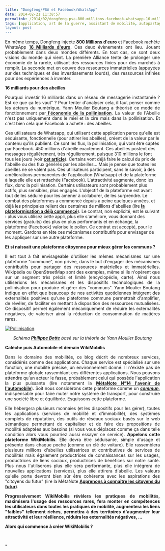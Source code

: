 ```yaml
---
title: "Dongfeng/PSA et Facebook/WhatsApp"
date: 2014-02-21 11:38:57
permalink: /2014/02/dongfeng-psa-800-millions-facebook-whatsapp-16-milliards.html
tags: [application, art de la guerre, assistant de mobilité, autopartage, cité, citoyen, collectivité, commuter, donnée data, données réelles, économie de l'expérience, économie du quaternaire, économie fonctionnalité, google, holoptisme, intelligence collective, marketing individualisé, monnaie complémentaire, open innovation, partage de données, plate-forme, Service de mobilité, territoire, transition générationnelle, transparence]
layout: post
---
```


<p style="text-align: justify">En même temps, Dongfeng injecte <a href="http://www.lemonde.fr/economie/article/2014/02/20/dongfeng-psa-un-accord-gagnant-gagnant_4370013_3234.html" target="_blank"><strong>800 Millions d'euro</strong></a> et Facebook rachète WhatsApp <a href="http://siliconvalley.blog.lemonde.fr/2014/02/20/facebook-rachete-whatsapp-pour-16-milliards-de-dollars/" target="_blank"><strong>16 Milliards d'euro</strong></a>. Ces deux évènements ont lieu. Jouant probablement dans deux mondes différents. En tout cas, ce sont deux visions du monde qui vient. La première Alliance tente de prolonger une économie de la rareté, utilisant des ressources finies pour des marchés à remplir. La seconde met en oeuvre des ressources immatérielles (appuyées sur des techniques et des investissements lourds), des ressources infinies pour des expériences à inventer.</p> <p style="text-align: justify"><strong>16 milliards pour des abeilles</strong></p> <p style="text-align: justify">Pourquoi investir 16 milliards dans un réseau de messagerie instantanée ? Est ce que ça les vaut" ? Pour tenter d'analyser cela, il faut penser comme les acteurs du numérique. Yann Moulier Boutang a théorisé ce mode de fonctionnement par<a href="http://laviemanifeste.com/archives/351" target="_blank"><strong> l'économie de la pollinisation</strong></a>. La valeur de l'Abeille n'est pas uniquement dans le miel et la cire mais dans la pollinisation. Et c'est bien cela que Facebook a acheté : des abeilles.</p>   <!--more--> Ces utilisateurs de Whatsapp, qui utilisent cette application parce qu'elle est séduisante, fonctionnelle (pour attirer les abeilles), créent de la valeur par le contenu qu'ils publient. Ce sont les flux, la pollinisation, qui vont être captés par Facebook. 450 millions d'abeille exactement. Ces abeilles postent des messages régulièrement, très régulièrement, puisque 310 millions le font tous les jours (voir <a href="http://www.technologyreview.com/view/524956/why-facebook-thinks-whatsapp-is-worth-16b/" target="_blank"><strong>cet article</strong></a>). Certains vont déjà faire le calcul du prix de l'abeille ou des flux générés par les abeilles... Mais je pense que toutes les abeilles ne se valent pas. Ces utilisateurs participent, sans le savoir, à des améliorations permanentes de l'application (Whatsapp) et de la plateforme à laquelle elle est rattachée (Facebook). L'attractivité augmente, donc les flux, donc la pollinisation. Certains utilisateurs sont probablement plus actifs, plus sensibles, plus engagés. L'objectif de la plateforme est avant tout de les séduire pour les amener à collaborer, de les surprendre. Le combat des plateformes a commencé depuis à peine quelques années, et déjà les principales relient des centaines de millions d'abeilles (lire <a href="https://gabrielplassat.github.io/transportsdufutur/2014/01/fiction-n7-cc.html" target="_blank"><strong>la plateformisation a déjà commencé</strong></a>). Le contrat, non explicité, est le suivant : plus vous utilisez cette appli, plus elle s'améliore, vous donnant des services (gratuits) des plus en plus performants et en échange, la plateforme (Facebook) valorise le pollen. Ce contrat est accepté, pour le moment. Gardons en tête ces mécanismes contributifs pour envisager de les appliquer sur une autre plateforme. <p style="text-align: justify"><strong>Et si naissait une plateforme citoyenne pour mieux gérer les communs ?</strong></p> <p style="text-align: justify">Il est tout à fait envisageable d'utiliser les mêmes mécanismes sur une plateforme "commune", non privée, dans le but d'engager des mécanismes contributifs pour partager des ressources matérielles et immatérielles. Wikipédia ou OpenStreetMap sont des exemples, même si ils n'opérent que sur un segment très précis et limité (encyclopédie, carte). Ainsi nous utiliserions les mécanismes et les dispositifs technologiques de la pollinisation pour produire et gérer des "communs". Yann Moulier Boutang indique en effet que beaucoup de nos activités quotidiennes intégrent des externalités positives qu'une plateforme commune permettrait d'amplifier, de révéler, de faciliter en mettant à disposition des ressources mutualisées. Ce dispositif permet également mécaniquement de réduire les externalités négatives, de valoriser ainsi la réduction de consommation de matières rares. </p> <p style="text-align: justify"><a class="asset-img-link" href="https://gabrielplassat.github.io/transportsdufutur/wp-content/uploads/sites/6/old/6a0120a66d2ad4970b01a51172380f970c-pi.png"><img alt="Pollinisation" border="0" class="asset  asset-image at-xid-6a0120a66d2ad4970b01a51172380f970c image-full img-responsive" src="/wp-content/uploads/sites/6/old/6a0120a66d2ad4970b01a51172380f970c-800wi.png" title="Pollinisation" /></a></p> <p style="text-align: center"><em>Schéma <a href="http://www.amelios.fr/" target="_blank"><strong>Philippe Botte</strong></a> basé sur la théorie de Yann Moulier Boutang</em></p> <p style="text-align: justify"><strong>Calèche puis Automobile et demain WikiMobilis</strong></p> <p style="text-align: justify">Dans le domaine des mobilités, ce blog décrit de nombreux services, considérés comme des applications. Chaque service est spécialisé sur une fonction, une mobilité précise, un environnement donné. Il n'existe pas de plateforme globale rassemblant ces différentes applications. Nous pouvons attendre qu'un acteur le fasse, probablement celui qui possède l'application la plus puissante (lire notamment la <a href="https://gabrielplassat.github.io/transportsdufutur/2012/07/lavenir-de-lautomobile.html" target="_blank"><strong>MétaNote N°14 l'avenir de l'automobile</strong></a>). Soit nous considérons cette plateforme comme un <strong><a href="http://p2pfoundation.net/Four_Future_P2P_Scenarios#.UwdmJFXhxXI.twitter" target="_blank"><em>commun</em></a></strong>, indispensable pour faire muter notre système de transport, pour construire une société libre et équilibrée. Esquissons cette plateforme.</p> <p style="text-align: justify">Elle hébergera plusieurs monnaies (et les dispositifs pour les gérer), toutes les applications (services de mobilité et d'immobilité), des systèmes complets de réputation, des outils de réseaux sociaux basés sur le web sémantique permettant de capitaliser et de faire des propositions de mobilité adaptées aux besoins (si vous vous déplacez comme ça dans telle condition alors vous pourriez aussi essayer ce service). <strong>Appelons cette plateforme WikiMobilis</strong>. Elle devra être séduisante, simple d'usage et présente dans chaque poche (comme un clé de voiture). Elle rassemblera plusieurs millions d'abeilles utilisatrices et contributives de services de mobilités mais également productrices de connaissances sur les usages, productrices de liens sociaux, productrices de bénéfices sur notre santé. Plus nous l'utiliserons plus elle sera performante, plus elle intègrera de nouvelles applications (services), plus elle attirera d'abeille. Les valeurs qu'elle porte devront bien sûr être cohérente avec les aspirations des "citoyens du futur" (lire la MétaNote <a href="https://gabrielplassat.github.io/transportsdufutur/2013/12/quelles-sont-les-evolutions-a-venir-de-nos-structures-familiales-de-nos-communautes-et-donc-de-nous.html" target="_blank"><strong>Apprenons à connaître les citoyens du futur</strong></a>).</p> <p style="text-align: justify"><strong>Progressivement WikiMobilis révèlera les pratiques de mobilités, maximisera l'usage des ressources rares, fera monter en compétences les utilisateurs dans toutes les pratiques de mobilité, augmentera les liens "faibles" tellement riches, permettra à des territoires d'augmenter leur attractivité et leur résilience, réduira les externalités négatives, ... </strong></p> <p style="text-align: justify"><strong>Alors qui commence à créer WikiMobilis ?</strong><br /> <br /> </p>"
